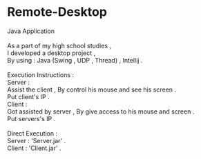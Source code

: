 # Remote-Desktop <br/>
Java Application <br/>
<br/>
As a part of my high school studies , <br/>
I developed a desktop project , <br/>
By using : Java (Swing , UDP , Thread) , Intellij . <br/>
<br/>
Execution Instructions : <br/>
Server : <br/>
Assist the client , By control his mouse and see his screen . <br/>
Put client's IP . <br/>
Client : <br/>
Got assisted by server , By give access to his mouse and screen . <br/>
Put servers's IP . <br/>
<br/>
Direct Execution : <br/>
Server : 'Server.jar' . <br/>
Client : 'Client.jar' . <br/>
